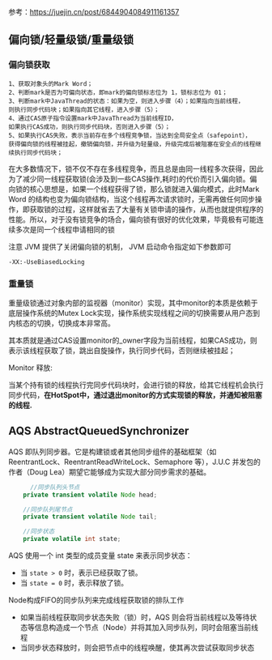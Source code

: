 参考：https://juejin.cn/post/6844904084911161357

## 偏向锁/轻量级锁/重量级锁

### 偏向锁获取

```
1、获取对象头的Mark Word；
2、判断mark是否为可偏向状态，即mark的偏向锁标志位为 1，锁标志位为 01；
3、判断mark中JavaThread的状态：如果为空，则进入步骤（4）；如果指向当前线程，
则执行同步代码块；如果指向其它线程，进入步骤（5）；
4、通过CAS原子指令设置mark中JavaThread为当前线程ID，
如果执行CAS成功，则执行同步代码块，否则进入步骤（5）；
5、如果执行CAS失败，表示当前存在多个线程竞争锁，当达到全局安全点（safepoint），
获得偏向锁的线程被挂起，撤销偏向锁，并升级为轻量级，升级完成后被阻塞在安全点的线程继续执行同步代码块；
```

在大多数情况下，锁不仅不存在多线程竞争，而且总是由同一线程多次获得，因此为了减少同一线程获取锁(会涉及到一些CAS操作,耗时)的代价而引入偏向锁。偏向锁的核心思想是，如果一个线程获得了锁，那么锁就进入偏向模式，此时Mark Word 的结构也变为偏向锁结构，当这个线程再次请求锁时，无需再做任何同步操作，即获取锁的过程，这样就省去了大量有关锁申请的操作，从而也就提供程序的性能。所以，对于没有锁竞争的场合，偏向锁有很好的优化效果，毕竟极有可能连续多次是同一个线程申请相同的锁



注意 JVM 提供了关闭偏向锁的机制， JVM 启动命令指定如下参数即可

```shell
-XX:-UseBiasedLocking
```





### 重量锁

重量级锁通过对象内部的监视器（monitor）实现，其中monitor的本质是依赖于底层操作系统的Mutex Lock实现，操作系统实现线程之间的切换需要从用户态到内核态的切换，切换成本非常高。

其本质就是通过CAS设置monitor的_owner字段为当前线程，如果CAS成功，则表示该线程获取了锁，跳出自旋操作，执行同步代码，否则继续被挂起；

Monitor 释放:

当某个持有锁的线程执行完同步代码块时，会进行锁的释放，给其它线程机会执行同步代码，**在HotSpot中，通过退出monitor的方式实现锁的释放，并通知被阻塞的线程.**



## AQS AbstractQueuedSynchronizer

AQS 即队列同步器。它是构建锁或者其他同步组件的基础框架（如 ReentrantLock、ReentrantReadWriteLock、Semaphore 等），J.U.C 并发包的作者（Doug Lea）期望它能够成为实现大部分同步需求的基础。

```java
	  //同步队列头节点
    private transient volatile Node head;

    //同步队列尾节点
    private transient volatile Node tail;

    //同步状态
    private volatile int state;

```



AQS 使用一个 int 类型的成员变量 state 来表示同步状态：

- 当 `state > 0` 时，表示已经获取了锁。
- 当 `state = 0` 时，表示释放了锁。

Node构成FIFO的同步队列来完成线程获取锁的排队工作

- 如果当前线程获取同步状态失败（锁）时，AQS 则会将当前线程以及等待状态等信息构造成一个节点（Node）并将其加入同步队列，同时会阻塞当前线程
- 当同步状态释放时，则会把节点中的线程唤醒，使其再次尝试获取同步状态